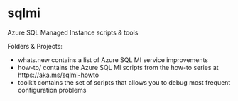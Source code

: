 # sqlmi
Azure SQL Managed Instance scripts &amp; tools

Folders & Projects:
- whats.new contains a list of Azure SQL MI service improvements
- how-to/ contains the Azure SQL MI scripts from the how-to series at https://aka.ms/sqlmi-howto
- toolkit contains the set of scripts that allows you to debug most frequent configuration problems
